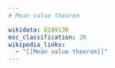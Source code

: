 ```yaml
---
# Mean value theorem

wikidata: Q189136
msc_classification: 26
wikipedia_links:
  - "[[Mean value theorem]]"
---
```

